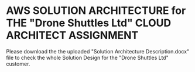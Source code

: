 # AWS SOLUTION ARCHITECTURE for THE "Drone Shuttles Ltd" CLOUD ARCHITECT ASSIGNMENT
Please download the the uploaded "Solution Architecture Description.docx" file to check the whole Solution Design for the "Drone Shuttles Ltd" customer.
